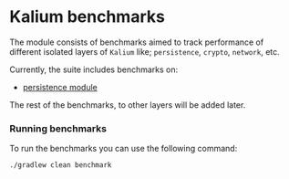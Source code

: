 # Kalium benchmarks

The module consists of benchmarks aimed to track performance of different isolated layers
of `Kalium` like; `persistence`, `crypto`, `network`, etc.

Currently, the suite includes benchmarks on:

- [persistence module](../persistence)

The rest of the benchmarks, to other layers will be added later.

### Running benchmarks

To run the benchmarks you can use the following command:

```shell
./gradlew clean benchmark
```
